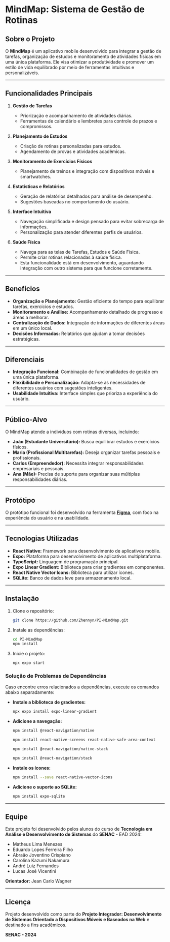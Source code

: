 # MindMap: Sistema de Gestão de Rotinas  

## Sobre o Projeto  

O **MindMap** é um aplicativo mobile desenvolvido para integrar a gestão de tarefas, organização de estudos e monitoramento de atividades físicas em uma única plataforma. Ele visa otimizar a produtividade e promover um estilo de vida equilibrado por meio de ferramentas intuitivas e personalizáveis.  

---

## Funcionalidades Principais  

1. **Gestão de Tarefas**  
   - Priorização e acompanhamento de atividades diárias.  
   - Ferramentas de calendário e lembretes para controle de prazos e compromissos.  

2. **Planejamento de Estudos**  
   - Criação de rotinas personalizadas para estudos.  
   - Agendamento de provas e atividades acadêmicas.  

3. **Monitoramento de Exercícios Físicos**  
   - Planejamento de treinos e integração com dispositivos móveis e smartwatches.  

4. **Estatísticas e Relatórios**  
   - Geração de relatórios detalhados para análise de desempenho.  
   - Sugestões baseadas no comportamento do usuário.  

5. **Interface Intuitiva**  
   - Navegação simplificada e design pensado para evitar sobrecarga de informações.  
   - Personalização para atender diferentes perfis de usuários.  

6. **Saúde Física**  
   - Navega para as telas de Tarefas, Estudos e Saúde Física.  
   - Permite criar rotinas relacionadas à saúde física.  
   - Esta funcionalidade está em desenvolvimento, aguardando integração com outro sistema para que funcione corretamente.  

---

## Benefícios  

- **Organização e Planejamento:** Gestão eficiente do tempo para equilibrar tarefas, exercícios e estudos.  
- **Monitoramento e Análise:** Acompanhamento detalhado de progresso e áreas a melhorar.  
- **Centralização de Dados:** Integração de informações de diferentes áreas em um único local.  
- **Decisões Informadas:** Relatórios que ajudam a tomar decisões estratégicas.  

---

## Diferenciais  

- **Integração Funcional:** Combinação de funcionalidades de gestão em uma única plataforma.  
- **Flexibilidade e Personalização:** Adapta-se às necessidades de diferentes usuários com sugestões inteligentes.  
- **Usabilidade Intuitiva:** Interface simples que prioriza a experiência do usuário.  

---

## Público-Alvo  

O MindMap atende a indivíduos com rotinas diversas, incluindo:  

- **João (Estudante Universitário):** Busca equilibrar estudos e exercícios físicos.  
- **Maria (Profissional Multitarefas):** Deseja organizar tarefas pessoais e profissionais.  
- **Carlos (Empreendedor):** Necessita integrar responsabilidades empresariais e pessoais.  
- **Ana (Mãe):** Precisa de suporte para organizar suas múltiplas responsabilidades diárias.  

---

## Protótipo  

O protótipo funcional foi desenvolvido na ferramenta [**Figma**](https://www.figma.com/design/VegNE1o3BPpFjOomq1Hd20/Untitled?node-id=0-1&t=2IgYEelFo4xsCpF0-1), com foco na experiência do usuário e na usabilidade.  

---

## Tecnologias Utilizadas  

- **React Native:** Framework para desenvolvimento de aplicativos mobile.  
- **Expo:** Plataforma para desenvolvimento de aplicativos multiplataforma.  
- **TypeScript:** Linguagem de programação principal.  
- **Expo Linear Gradient:** Biblioteca para criar gradientes em componentes.  
- **React Native Vector Icons:** Biblioteca para utilizar ícones.  
- **SQLite:** Banco de dados leve para armazenamento local.  

---

## Instalação  

1. Clone o repositório:  
   ```bash  
   git clone https://github.com/Zhennyn/PI-MindMap.git  
   ```  

2. Instale as dependências:  
   ```bash  
   cd PI-MindMap  
   npm install  
   ```  

3. Inicie o projeto:  
   ```bash  
   npx expo start  
   ```  

### Solução de Problemas de Dependências  

Caso encontre erros relacionados a dependências, execute os comandos abaixo separadamente:  

- **Instale a biblioteca de gradientes:**  
   ```bash  
   npx expo install expo-linear-gradient  
   ```  

- **Adicione a navegação:**  
   ```bash  
   npm install @react-navigation/native  
   ```  
   ```bash  
   npm install react-native-screens react-native-safe-area-context  
   ```  
   ```bash  
   npm install @react-navigation/native-stack  
   ```  
   ```bash  
   npm install @react-navigation/stack  
   ```  

- **Instale os ícones:**  
   ```bash  
   npm install --save react-native-vector-icons  
   ```  

- **Adicione o suporte ao SQLite:**  
   ```bash  
   npm install expo-sqlite  
   ```  

---

## Equipe  

Este projeto foi desenvolvido pelos alunos do curso de **Tecnologia em Análise e Desenvolvimento de Sistemas** do **SENAC** - EAD 2024:  
- Matheus Lima Menezes  
- Eduardo Lopes Ferreira Filho  
- Abraão Joventino Crispiano  
- Carolina Kazumi Nakamura  
- André Luiz Fernandes  
- Lucas José Vicentini  

**Orientador:** Jean Carlo Wagner  

---

## Licença  

Projeto desenvolvido como parte do **Projeto Integrador: Desenvolvimento de Sistemas Orientado a Dispositivos Móveis e Baseados na Web** e destinado a fins acadêmicos.  

**SENAC - 2024**
